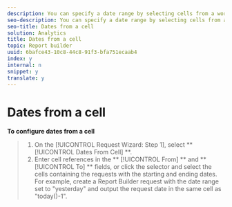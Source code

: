 ```yaml
---
description: You can specify a date range by selecting cells from a worksheet that contains a request. Report builder uses the specific date range information in those requests. If you select today's date, you see partial data based on the time of day the request runs.
seo-description: You can specify a date range by selecting cells from a worksheet that contains a request. Report builder uses the specific date range information in those requests. If you select today's date, you see partial data based on the time of day the request runs.
seo-title: Dates from a cell
solution: Analytics
title: Dates from a cell
topic: Report builder
uuid: 6bafce43-10c8-44c8-91f3-bfa751ecaab4
index: y
internal: n
snippet: y
translate: y
---
```


# Dates from a cell

**To configure dates from a cell** 

>1. On the [!UICONTROL  Request Wizard: Step 1], select ** [!UICONTROL  Dates From Cell] **.
>1. Enter cell references in the ** [!UICONTROL  From] ** and ** [!UICONTROL  To] ** fields, or click the selector and select the cells containing the requests with the starting and ending dates.
For example, create a Report Builder request with the date range set to "yesterday" and output the request date in the same cell as "today()-1". 

